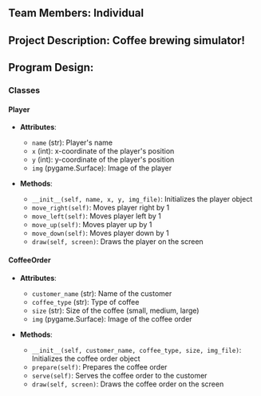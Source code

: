 ## Team Members: Individual 

## Project Description: Coffee brewing simulator! 

## Program Design: 

### Classes

#### Player
- **Attributes**:
  - `name` (str): Player's name
  - `x` (int): x-coordinate of the player's position
  - `y` (int): y-coordinate of the player's position
  - `img` (pygame.Surface): Image of the player
  
- **Methods**:
  - `__init__(self, name, x, y, img_file)`: Initializes the player object
  - `move_right(self)`: Moves player right by 1
  - `move_left(self)`: Moves player left by 1
  - `move_up(self)`: Moves player up by 1
  - `move_down(self)`: Moves player down by 1
  - `draw(self, screen)`: Draws the player on the screen

#### CoffeeOrder
- **Attributes**:
  - `customer_name` (str): Name of the customer
  - `coffee_type` (str): Type of coffee
  - `size` (str): Size of the coffee (small, medium, large)
  - `img` (pygame.Surface): Image of the coffee order

- **Methods**:
  - `__init__(self, customer_name, coffee_type, size, img_file)`: Initializes the coffee order object
  - `prepare(self)`: Prepares the coffee order
  - `serve(self)`: Serves the coffee order to the customer
  - `draw(self, screen)`: Draws the coffee order on the screen
  
<!-- 
start menu
buttons 
characters 
scrolling background
game over screen  -->

